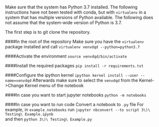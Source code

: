 Make sure that the system has Python 3.7 installed.
The following instructions have not been tested with conda, but
with `virtualenv` in a system that has multiple versions of
Python available. The following does not assume that the
system-wide version of Python is 3.7.

The first step is to git clone the repository.

####In the root of the repository
Make sure you have the `virtualenv` package installed and call
`virtualenv venvdqd --python=python3.7`

####Activate the environment
`source venvdqd/bin/activate`

####Install the required packages
`pip install -r requirements.txt`

####Configure the ipython kernel
`ipython kernel install --user --name=venvdqd`
Afterwards make sure to select the `venvdqd` from the 
Kernel->Change Kernel menu of the notebook

####In case you want to start jupyter notebooks
`python -m notebooks`

####In case you want to run code
Convert a notebook to `.py` file
For example, in `example_notebooks` run
`jupyter nbconvert --to script 3\)\ Testing\ Example.ipynb`\
and then 
`python 3\)\ Testing\ Example.py`

